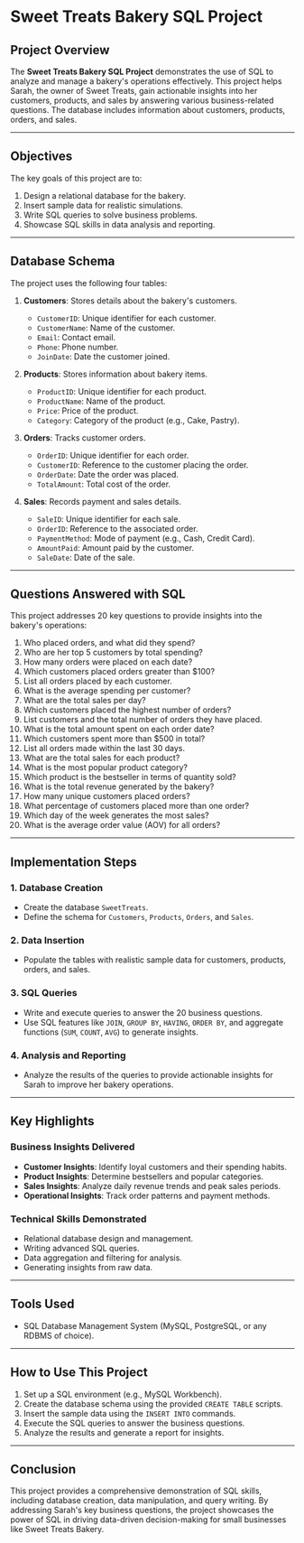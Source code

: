 # Sweet Treats Bakery SQL Project

## Project Overview
The **Sweet Treats Bakery SQL Project** demonstrates the use of SQL to analyze and manage a bakery's operations effectively. This project helps Sarah, the owner of Sweet Treats, gain actionable insights into her customers, products, and sales by answering various business-related questions. The database includes information about customers, products, orders, and sales.

---

## Objectives
The key goals of this project are to:

1. Design a relational database for the bakery.
2. Insert sample data for realistic simulations.
3. Write SQL queries to solve business problems.
4. Showcase SQL skills in data analysis and reporting.

---

## Database Schema
The project uses the following four tables:

1. **Customers**: Stores details about the bakery's customers.
   - `CustomerID`: Unique identifier for each customer.
   - `CustomerName`: Name of the customer.
   - `Email`: Contact email.
   - `Phone`: Phone number.
   - `JoinDate`: Date the customer joined.

2. **Products**: Stores information about bakery items.
   - `ProductID`: Unique identifier for each product.
   - `ProductName`: Name of the product.
   - `Price`: Price of the product.
   - `Category`: Category of the product (e.g., Cake, Pastry).

3. **Orders**: Tracks customer orders.
   - `OrderID`: Unique identifier for each order.
   - `CustomerID`: Reference to the customer placing the order.
   - `OrderDate`: Date the order was placed.
   - `TotalAmount`: Total cost of the order.

4. **Sales**: Records payment and sales details.
   - `SaleID`: Unique identifier for each sale.
   - `OrderID`: Reference to the associated order.
   - `PaymentMethod`: Mode of payment (e.g., Cash, Credit Card).
   - `AmountPaid`: Amount paid by the customer.
   - `SaleDate`: Date of the sale.

---

## Questions Answered with SQL
This project addresses 20 key questions to provide insights into the bakery's operations:

1. Who placed orders, and what did they spend?
2. Who are her top 5 customers by total spending?
3. How many orders were placed on each date?
4. Which customers placed orders greater than $100?
5. List all orders placed by each customer.
6. What is the average spending per customer?
7. What are the total sales per day?
8. Which customers placed the highest number of orders?
9. List customers and the total number of orders they have placed.
10. What is the total amount spent on each order date?
11. Which customers spent more than $500 in total?
12. List all orders made within the last 30 days.
13. What are the total sales for each product?
14. What is the most popular product category?
15. Which product is the bestseller in terms of quantity sold?
16. What is the total revenue generated by the bakery?
17. How many unique customers placed orders?
18. What percentage of customers placed more than one order?
19. Which day of the week generates the most sales?
20. What is the average order value (AOV) for all orders?

---

## Implementation Steps

### 1. **Database Creation**
- Create the database `SweetTreats`.
- Define the schema for `Customers`, `Products`, `Orders`, and `Sales`.

### 2. **Data Insertion**
- Populate the tables with realistic sample data for customers, products, orders, and sales.

### 3. **SQL Queries**
- Write and execute queries to answer the 20 business questions.
- Use SQL features like `JOIN`, `GROUP BY`, `HAVING`, `ORDER BY`, and aggregate functions (`SUM`, `COUNT`, `AVG`) to generate insights.

### 4. **Analysis and Reporting**
- Analyze the results of the queries to provide actionable insights for Sarah to improve her bakery operations.

---

## Key Highlights

### Business Insights Delivered
- **Customer Insights**: Identify loyal customers and their spending habits.
- **Product Insights**: Determine bestsellers and popular categories.
- **Sales Insights**: Analyze daily revenue trends and peak sales periods.
- **Operational Insights**: Track order patterns and payment methods.

### Technical Skills Demonstrated
- Relational database design and management.
- Writing advanced SQL queries.
- Data aggregation and filtering for analysis.
- Generating insights from raw data.

---

## Tools Used
- SQL Database Management System (MySQL, PostgreSQL, or any RDBMS of choice).

---

## How to Use This Project

1. Set up a SQL environment (e.g., MySQL Workbench).
2. Create the database schema using the provided `CREATE TABLE` scripts.
3. Insert the sample data using the `INSERT INTO` commands.
4. Execute the SQL queries to answer the business questions.
5. Analyze the results and generate a report for insights.

---

## Conclusion
This project provides a comprehensive demonstration of SQL skills, including database creation, data manipulation, and query writing. By addressing Sarah's key business questions, the project showcases the power of SQL in driving data-driven decision-making for small businesses like Sweet Treats Bakery.

